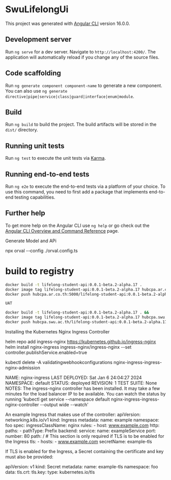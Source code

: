 # SwuLifelongUi

This project was generated with [Angular CLI](https://github.com/angular/angular-cli) version 16.0.0.

## Development server

Run `ng serve` for a dev server. Navigate to `http://localhost:4200/`. The application will automatically reload if you change any of the source files.

## Code scaffolding

Run `ng generate component component-name` to generate a new component. You can also use `ng generate directive|pipe|service|class|guard|interface|enum|module`.

## Build

Run `ng build` to build the project. The build artifacts will be stored in the `dist/` directory.

## Running unit tests

Run `ng test` to execute the unit tests via [Karma](https://karma-runner.github.io).

## Running end-to-end tests

Run `ng e2e` to execute the end-to-end tests via a platform of your choice. To use this command, you need to first add a package that implements end-to-end testing capabilities.

## Further help

To get more help on the Angular CLI use `ng help` or go check out the [Angular CLI Overview and Command Reference](https://angular.io/cli) page.


Generate Model and APi

npx orval --config ./orval.config.ts


# build to registry
``` sh
docker build -t lifelong-student-api:0.0.1-beta.2-alpha.17 .
docker image tag lifelong-student-api:0.0.1-beta.2-alpha.17 hubcpa.ar.co.th:5000/lifelong-student-api:0.0.1-beta.2-alpha.17
docker push hubcpa.ar.co.th:5000/lifelong-student-api:0.0.1-beta.2-alpha.17

UAT

docker build -t lifelong-student-api:0.0.1-beta.2-alpha.17 . &&
docker image tag lifelong-student-api:0.0.1-beta.2-alpha.17 hubcpa.swu.ac.th/lifelong-student-api:0.0.1-beta.2-alpha.17 &&
docker push hubcpa.swu.ac.th/lifelong-student-api:0.0.1-beta.2-alpha.17
```

Installing the Kubernetes Nginx Ingress Controller

helm repo add ingress-nginx https://kubernetes.github.io/ingress-nginx
helm install nginx-ingress ingress-nginx/ingress-nginx --set controller.publishService.enabled=true

kubectl delete -A validatingwebhookconfigurations nginx-ingress-ingress-nginx-admission

NAME: nginx-ingress
LAST DEPLOYED: Sat Jan  6 24:04:27 2024
NAMESPACE: default
STATUS: deployed
REVISION: 1
TEST SUITE: None
NOTES:
The ingress-nginx controller has been installed.
It may take a few minutes for the load balancer IP to be available.
You can watch the status by running 'kubectl get service --namespace default nginx-ingress-ingress-nginx-controller --output wide --watch'

An example Ingress that makes use of the controller:
  apiVersion: networking.k8s.io/v1
  kind: Ingress
  metadata:
    name: example
    namespace: foo
  spec:
    ingressClassName: nginx
    rules:
      - host: www.example.com
        http:
          paths:
            - pathType: Prefix
              backend:
                service:
                  name: exampleService
                  port:
                    number: 80
              path: /
    # This section is only required if TLS is to be enabled for the Ingress
    tls:
      - hosts:
        - www.example.com
        secretName: example-tls

If TLS is enabled for the Ingress, a Secret containing the certificate and key must also be provided:

  apiVersion: v1
  kind: Secret
  metadata:
    name: example-tls
    namespace: foo
  data:
    tls.crt: <base64 encoded cert>
    tls.key: <base64 encoded key>
  type: kubernetes.io/tls


  